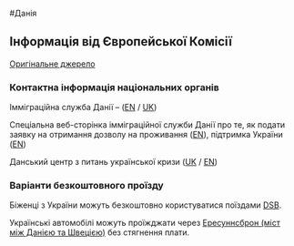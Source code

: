 #Данія

## Інформація від Європейської Комісії

[Оригінальне джерело](https://ec.europa.eu/info/strategy/priorities-2019-2024/stronger-europe-world/eu-solidarity-ukraine/eu-assistance-ukraine/information-people-fleeing-war-ukraine_uk)

### Контактна інформація національних органів

Імміграційна служба Данії – ([EN](https://www.nyidanmark.dk/en-GB/Words-and-concepts/F%C3%A6lles/Information-to-Ukrainian-citizens) / [UK](https://www.nyidanmark.dk/de-DE/Words%20and%20Concepts%20Front%20Page/Shared/Information%20Ukraine))

Спеціальна веб-сторінка імміграційної служби Данії про те, як подати заявку на отримання дозволу на проживання ([EN](https://www.nyidanmark.dk/en-GB/Words-and-concepts/F%C3%A6lles/Information-to-Ukrainian-citizens)), підтримка України ([EN](https://um.dk/en/danida/countries-and-regions/ukraine))

Данський центр з питань української кризи ([UK](https://en.kriseinformation.dk/%d1%83%d0%ba%d1%80%d0%b0%d1%97%d0%bd%d1%81%d1%8c%d0%ba%d0%b8%d0%b9) / [EN](https://en.kriseinformation.dk/for-ukrainians))

### Варіанти безкоштовного проїзду

Біженці з України можуть безкоштовно користуватися поїздами [DSB](https://www.dsb.dk/eng-ukraine/).

Українські автомобілі можуть проїжджати через [Ересуннсброн (міст між Данією та Швецією)](https://news.cision.com/dk/oresundsbro-konsortiet/r/oresundsbron-hjaelper-flygtninge-fra-ukraine,c3516509) без стягнення плати.